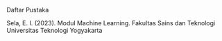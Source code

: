 Daftar Pustaka

Sela, E. I. (2023). Modul Machine Learning. Fakultas Sains dan Teknologi Universitas Teknologi Yogyakarta
